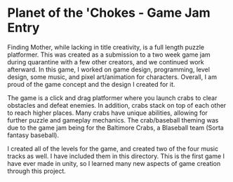 # Planet of the 'Chokes - Game Jam Entry

Finding Mother, while lacking in title creativity, is a full length puzzle platformer. 
This was created as a submission to a two week game jam during quarantine with a few other creators, and we continued work afterward.
In this game, I worked on game design, programming, level design, some music, and pixel art/animation for characters.
Overall, I am proud of the game concept and the design I created for it.

The game is a click and drag platformer where you launch crabs to clear obstacles and defeat enemies.
In addition, crabs stack on top of each other to reach higher places.
Many crabs have unique abilities, allowing for further puzzle and gameplay mechanics.
The crab/baseball theming was due to the game jam being for the Baltimore Crabs, a Blaseball team (Sorta fantasy baseball).

I created all of the levels for the game, and created two of the four music tracks as well. I have included them in this directory.
This is the first game I have ever made in unity, so I learned many new aspects of game creation through this project.

